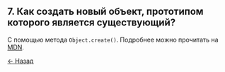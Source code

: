 ## 7. Как создать новый объект, прототипом которого является существующий?

С помощью метода `Object.create()`. Подробнее можно прочитать на [MDN](https://developer.mozilla.org/ru/docs/Web/JavaScript/Reference/Global_Objects/Object/create).

[← Назад](../readme.md)
